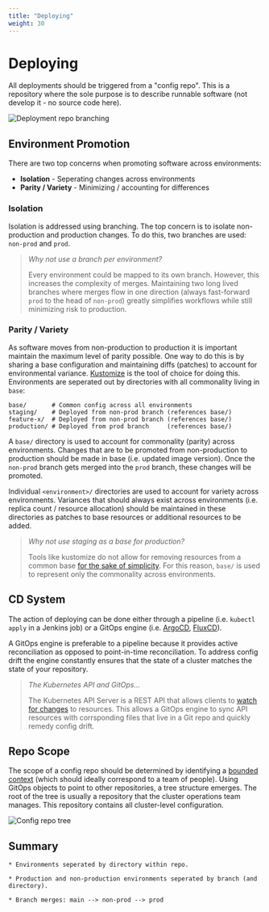 ```yaml
---
title: "Deploying"
weight: 30
---
```


# Deploying

All deployments should be triggered from a "config repo". This is a repository where the sole purpose is to describe runnable software (not develop it - no source code here).

![Deployment repo branching](/images/deployment-repo.jpg)

## Environment Promotion

There are two top concerns when promoting software across environments:

* **Isolation** - Seperating changes across environments
* **Parity / Variety** - Minimizing / accounting for differences

### Isolation

Isolation is addressed using branching. The top concern is to isolate non-production and production changes. To do this, two branches are used: `non-prod` and `prod`.

> *Why not use a branch per environment?*
> 
> Every environment could be mapped to its own branch. However, this increases the complexity of merges. Maintaining two long lived branches where merges flow in one direction (always fast-forward `prod` to the head of `non-prod`) greatly simplifies workflows while still minimizing risk to production.

### Parity / Variety

As software moves from non-production to production it is important maintain the maximum level of parity possible. One way to do this is by sharing a base configuration and maintaining diffs (patches) to account for environmental variance. [Kustomize](https://kustomize.io/) is the tool of choice for doing this. Environments are seperated out by directories with all commonality living in `base`:

```
base/       # Common config across all environments
staging/    # Deployed from non-prod branch (references base/)
feature-x/  # Deployed from non-prod branch (references base/)
production/ # Deployed from prod branch     (references base/)
```

A `base/` directory is used to account for commonality (parity) across environments. Changes that are to be promoted from non-production to production should be made in base (i.e. updated image version). Once the `non-prod` branch gets merged into the `prod` branch, these changes will be promoted.

Individual `<environment>/` directories are used to account for variety across environments. Variances that should always exist across environments (i.e. replica count / resource allocation) should be maintained in these directories as patches to base resources or additional resources to be added.

> *Why not use staging as a base for production?*
>
> Tools like kustomize do not allow for removing resources from a common base [for the sake of simplicity](https://kubernetes-sigs.github.io/kustomize/faq/eschewedfeatures/#removal-directives). For this reason, `base/` is used to represent only the commonality across environments.

## CD System

The action of deploying can be done either through a pipeline (i.e. `kubectl apply` in a Jenkins job) or a GitOps engine (i.e. [ArgoCD](https://argoproj.github.io/argo-cd/), [FluxCD](https://fluxcd.io/)).

A GitOps engine is preferable to a pipeline because it provides active reconciliation as opposed to point-in-time reconciliation. To address config drift the engine constantly ensures that the state of a cluster matches the state of your repository.

> *The Kubernetes API and GitOps...*
> 
> The Kubernetes API Server is a REST API that allows clients to [watch for changes](https://kubernetes.io/docs/reference/using-api/api-concepts/#efficient-detection-of-changes) to resources. This allows a GitOps engine to sync API resources with corrsponding files that live in a Git repo and quickly remedy config drift.

## Repo Scope

The scope of a config repo should be determined by identifying a [bounded context](https://martinfowler.com/bliki/BoundedContext.html) (which should ideally correspond to a team of people). Using GitOps objects to point to other repositories, a tree structure emerges. The root of the tree is usually a repository that the cluster operations team manages. This repository contains all cluster-level configuration.

![Config repo tree](/images/config-repo-tree.jpg)

## Summary

```
* Environments seperated by directory within repo.

* Production and non-production environments seperated by branch (and directory).

* Branch merges: main --> non-prod --> prod
```
